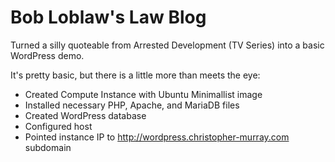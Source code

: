 # Bob Loblaw's Law Blog

Turned a silly quoteable from Arrested Development (TV Series) into a basic WordPress demo. 

It's pretty basic, but there is a little more than meets the eye: 

+ Created Compute Instance with Ubuntu Minimallist image
+ Installed necessary PHP, Apache, and MariaDB files
+ Created WordPress database
+ Configured host
+ Pointed instance IP to http://wordpress.christopher-murray.com subdomain
